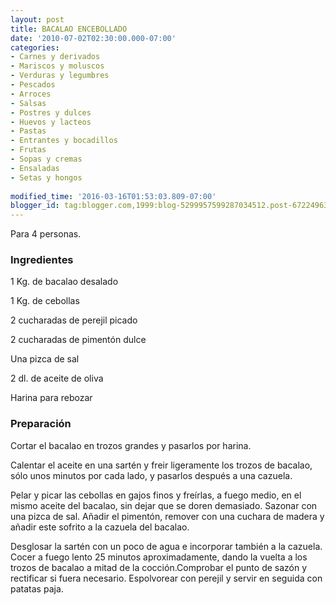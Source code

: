 ```yaml
---
layout: post
title: BACALAO ENCEBOLLADO
date: '2010-07-02T02:30:00.000-07:00'
categories:
- Carnes y derivados
- Mariscos y moluscos
- Verduras y legumbres
- Pescados
- Arroces
- Salsas
- Postres y dulces
- Huevos y lacteos
- Pastas
- Entrantes y bocadillos
- Frutas
- Sopas y cremas
- Ensaladas
- Setas y hongos
 
modified_time: '2016-03-16T01:53:03.809-07:00'
blogger_id: tag:blogger.com,1999:blog-5299957599287034512.post-6722496327079228823
---
```


Para 4 personas.

<h3>Ingredientes</h3>

1 Kg. de bacalao desalado

1 Kg. de cebollas

2 cucharadas de perejil picado

2 cucharadas de pimentón dulce

Una pizca de sal

2 dl. de aceite de oliva

Harina para rebozar

<h3>Preparación</h3>

Cortar el bacalao en trozos grandes y pasarlos por harina.

Calentar el aceite en una sartén y freir ligeramente los trozos de bacalao, sólo unos minutos por cada lado, y pasarlos después a una cazuela.

Pelar y picar las cebollas en gajos finos y freírlas, a fuego medio, en el mismo aceite del bacalao, sin dejar que se doren demasiado. Sazonar con una pizca de sal. Añadir el pimentón, remover con una cuchara de madera y añadir este sofrito a la cazuela del bacalao.

Desglosar la sartén con un poco de agua e incorporar también a la cazuela. Cocer a fuego lento 25 minutos aproximadamente, dando la vuelta a los trozos de bacalao a mitad de la cocción.Comprobar el punto de sazón y rectificar si fuera necesario. Espolvorear con perejil y servir en seguida con patatas paja.

